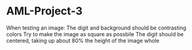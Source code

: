 # AML-Project-3
When testing an image: 
The digit and background should be contrasting colors
Try to make the image as square as possbile
The digit should be centered, taking up about 80% the height of the image whole
